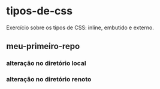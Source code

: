 # tipos-de-css
Exercício sobre os tipos de CSS: inline, embutido e externo.

## meu-primeiro-repo

### alteração no diretório local

### alteração no diretório renoto
